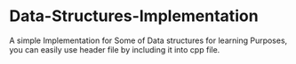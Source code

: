 # Data-Structures-Implementation
A simple Implementation for Some of Data structures for learning Purposes, you can easily use header file by including it into cpp file.
